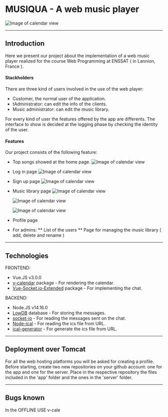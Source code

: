 # MUSIQUA - A web music player

 ![Image of calendar view](https://github.com/AAsmaou/ProjetJEETeam01/blob/main/Interfaces/home.png)
 
---

## Introduction

Here we present our project about the implementation of a web music player realized for the course Web Programming at ENSSAT ( in Lannion, France ). 

#### Stackholders
There are three kind of users involved in the use of the web player:
* Customer, the normal user of the application. 
* tAdministrator: can edit the info of the clients.
* Music administrator: can edit the music library.

For every kind of user the features offered by the app are differents. The interface to show is decided at the logging phase by checking the identity of the user. 

#### Features
Our project consists of the following feature:
* Top songs showed at the home page.
![Image of calendar view](https://github.com/AAsmaou/ProjetJEETeam01/blob/main/Interfaces/topsongs.png)
* Log in page
  ![Image of calendar view]( https://github.com/AAsmaou/ProjetJEETeam01/blob/main/Interfaces/login.png)
* Sign up page
 ![Image of calendar view](https://github.com/AAsmaou/ProjetJEETeam01/blob/main/Interfaces/signup.png)
* Music library page
  ![Image of calendar view](https://github.com/AAsmaou/ProjetJEETeam01/blob/main/Interfaces/albumClients.png)
  
  ![Image of calendar view](https://github.com/AAsmaou/ProjetJEETeam01/blob/main/Interfaces/listmusicClient.png)
 
  ![Image of calendar view](https://github.com/AAsmaou/ProjetJEETeam01/blob/main/Interfaces/myplaylistClient.png)
* Profile page
* For admins:
** List of the users
** Page for managing the music library ( add, delete and rename )



---

## Technologies
FRONTEND:
* Vue.JS  v3.0.0
* [v-calendar](https://vcalendar.io/) package - For rendering the calendar.
* [Vue-Socket.io-Extended](https://github.com/probil/vue-socket.io-extended/tree/alpha) package - For implementing the chat.

BACKEND:
* Node.JS v14.16.0
* [LowDB](https://github.com/typicode/lowdb) database - For storing the messages.
* [socket-io](https://www.npmjs.com/package/socket.io) - For reading the messages sent on the chat.
* [Node-ical](https://www.npmjs.com/package/node-ical) - For reading the ics file from URL.
* [ical-generator](https://www.npmjs.com/package/ical-generator) - For generate the ics file from URL.

---

## Deployment over Tomcat
For all the web hosting platforms you will be asked for creating a profile. 
Before starting, create two new repositories on your github account: one for the app and one for the server. Place in the respective repository the files included in the 'app' folder and the ones in the 'server' folder.  


---

## Bugs known

In the OFFLINE USE v-cale
